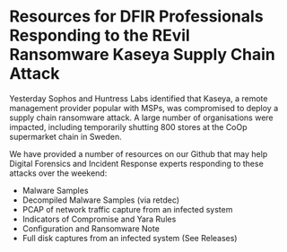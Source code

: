 

# Resources for DFIR Professionals Responding to the REvil Ransomware Kaseya Supply Chain Attack
Yesterday Sophos and Huntress Labs identified that Kaseya, a remote management provider popular with MSPs, was compromised to deploy a supply chain ransomware attack. A large number of organisations were impacted, including temporarily shutting 800 stores at the CoOp supermarket chain in Sweden.

We have provided a number of resources on our Github that may help Digital Forensics and Incident Response experts responding to these attacks over the weekend:
* Malware Samples
* Decompiled Malware Samples (via retdec)
* PCAP of network traffic capture from an infected system
* Indicators of Compromise and Yara Rules
* Configuration and Ransomware Note
* Full disk captures from an infected system (See Releases)